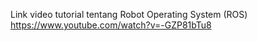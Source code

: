 Link video tutorial tentang Robot Operating System (ROS)
https://www.youtube.com/watch?v=-GZP81bTu8
